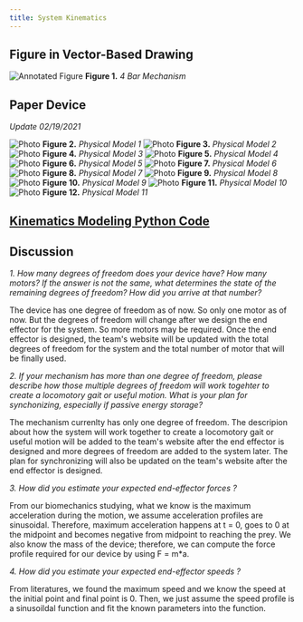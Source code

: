 ```yaml
---
title: System Kinematics
---
```


## Figure in Vector-Based Drawing

![Annotated Figure](/AnnotatedFigure.svg)
**Figure 1.** _4 Bar Mechanism_

## Paper Device
_Update 02/19/2021_

![Photo](/IMG-20210218-WA0000.jpg)
**Figure 2.** _Physical Model 1_
![Photo](/IMG-20210218-WA0001.jpg)
**Figure 3.** _Physical Model 2_
![Photo](/IMG-20210218-WA0002.jpg)
**Figure 4.** _Physical Model 3_
![Photo](/IMG-20210218-WA0003.jpg)
**Figure 5.** _Physical Model 4_
![Photo](/IMG-20210218-WA0004.jpg)
**Figure 6.** _Physical Model 5_
![Photo](/IMG-20210218-WA0005.jpg)
**Figure 7.** _Physical Model 6_
![Photo](/IMG-20210218-WA0006.jpg)
**Figure 8.** _Physical Model 7_
![Photo](/IMG-20210218-WA0007.jpg)
**Figure 9.** _Physical Model 8_
![Photo](/IMG-20210218-WA0008.jpg)
**Figure 10.** _Physical Model 9_
![Photo](/IMG-20210218-WA0009.jpg)
**Figure 11.** _Physical Model 10_
![Photo](/IMG-20210219-WA0003.jpg)
**Figure 12.** _Physical Model 11_

## [Kinematics Modeling Python Code](https://nbviewer.jupyter.org/github/cvignola95/cvignola95.github.io/blob/main/System%20Kinematics.ipynb)



## Discussion

_1. How many degrees of freedom does your device have? How many motors? If the answer is not the same, what determines the state of the remaining degrees of freedom? How did you arrive at that number?_

The device has one degree of freedom as of now. So only one motor as of now. But the degrees of freedom will change after we design the end effector for the system. So more motors may be required. Once the end effector is designed, the team's website will be updated with the total degrees of freedom for the system and the total number of motor that will be finally used.

_2. If your mechanism has more than one degree of freedom, please describe how those multiple degrees of freedom will work togehter to create a locomotory gait or useful motion. What is your plan for synchonizing, especially if passive energy storage?_ 

The mechanism currenlty has only one degree of freedom. The descripion about how the system will work together to create a locomotory gait or useful motion will be added to the team's website after the end effector is designed and more degrees of freedom are added to the system later. The plan for synchronizing will also be updated on the team's website after the end effector is designed.

_3. How did you estimate your expected end-effector forces ?_

From our biomechanics studying, what we know is the maximum acceleration during the motion, we assume acceleration profiles are sinusoidal. Therefore, maximum acceleration happens at t = 0, goes to 0 at the midpoint and becomes negative from midpoint to reaching the prey. We also know the mass of the device; therefore, we can compute the force profile required for our device by using F = m*a.

_4. How did you estimate your expected end-effector speeds ?_

From literatures, we found the maximum speed and we know the speed at the initial point and final point is 0. Then, we just assume the speed profile is a sinusoildal function and fit the known parameters into the function.
